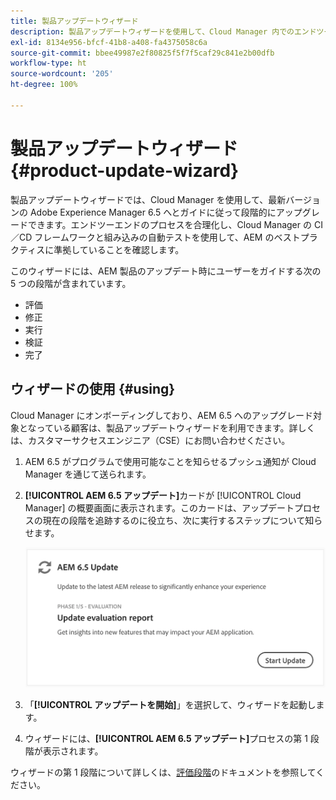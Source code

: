 ```yaml
---
title: 製品アップデートウィザード
description: 製品アップデートウィザードを使用して、Cloud Manager 内でのエンドツーエンドの AEM アップデートプロセスを合理化する方法について説明します。
exl-id: 8134e956-bfcf-41b8-a408-fa4375058c6a
source-git-commit: bbee49987e2f80825f5f7f5caf29c841e2b00dfb
workflow-type: ht
source-wordcount: '205'
ht-degree: 100%

---
```



# 製品アップデートウィザード {#product-update-wizard}

製品アップデートウィザードでは、Cloud Manager を使用して、最新バージョンの Adobe Experience Manager 6.5 へとガイドに従って段階的にアップグレードできます。エンドツーエンドのプロセスを合理化し、Cloud Manager の CI／CD フレームワークと組み込みの自動テストを使用して、AEM のベストプラクティスに準拠していることを確認します。

このウィザードには、AEM 製品のアップデート時にユーザーをガイドする次の 5 つの段階が含まれています。

* 評価
* 修正
* 実行
* 検証
* 完了

## ウィザードの使用 {#using}

Cloud Manager にオンボーディングしており、AEM 6.5 へのアップグレード対象となっている顧客は、製品アップデートウィザードを利用できます。詳しくは、カスタマーサクセスエンジニア（CSE）にお問い合わせください。

1. AEM 6.5 がプログラムで使用可能なことを知らせるプッシュ通知が Cloud Manager を通じて送られます。

1. **[!UICONTROL AEM 6.5 アップデート]**&#x200B;カードが [!UICONTROL Cloud Manager] の概要画面に表示されます。このカードは、アップデートプロセスの現在の段階を追跡するのに役立ち、次に実行するステップについて知らせます。

   ![アップデートウィザードカード](/help/assets/Start-Update.png)

1. 「**[!UICONTROL アップデートを開始]**」を選択して、ウィザードを起動します。

1. ウィザードには、**[!UICONTROL AEM 6.5 アップデート]**&#x200B;プロセスの第 1 段階が表示されます。

ウィザードの第 1 段階について詳しくは、[評価段階](/help/product-update-wizard/evaluation.md)のドキュメントを参照してください。
